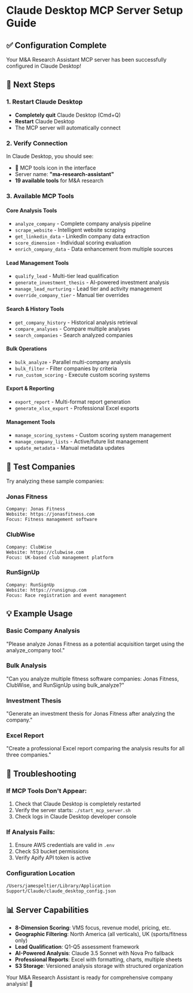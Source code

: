 # Claude Desktop MCP Server Setup Guide

## ✅ Configuration Complete

Your M&A Research Assistant MCP server has been successfully configured in Claude Desktop!

## 🔄 Next Steps

### 1. Restart Claude Desktop
- **Completely quit** Claude Desktop (Cmd+Q)
- **Restart** Claude Desktop
- The MCP server will automatically connect

### 2. Verify Connection
In Claude Desktop, you should see:
- 🔧 MCP tools icon in the interface
- Server name: **"ma-research-assistant"**
- **19 available tools** for M&A research

### 3. Available MCP Tools

#### Core Analysis Tools
- `analyze_company` - Complete company analysis pipeline
- `scrape_website` - Intelligent website scraping
- `get_linkedin_data` - LinkedIn company data extraction
- `score_dimension` - Individual scoring evaluation
- `enrich_company_data` - Data enhancement from multiple sources

#### Lead Management Tools  
- `qualify_lead` - Multi-tier lead qualification
- `generate_investment_thesis` - AI-powered investment analysis
- `manage_lead_nurturing` - Lead tier and activity management
- `override_company_tier` - Manual tier overrides

#### Search & History Tools
- `get_company_history` - Historical analysis retrieval
- `compare_analyses` - Compare multiple analyses
- `search_companies` - Search analyzed companies

#### Bulk Operations
- `bulk_analyze` - Parallel multi-company analysis
- `bulk_filter` - Filter companies by criteria
- `run_custom_scoring` - Execute custom scoring systems

#### Export & Reporting
- `export_report` - Multi-format report generation
- `generate_xlsx_export` - Professional Excel exports

#### Management Tools
- `manage_scoring_systems` - Custom scoring system management
- `manage_company_lists` - Active/future list management
- `update_metadata` - Manual metadata updates

## 🏢 Test Companies

Try analyzing these sample companies:

### Jonas Fitness
```
Company: Jonas Fitness
Website: https://jonasfitness.com
Focus: Fitness management software
```

### ClubWise  
```
Company: ClubWise
Website: https://clubwise.com
Focus: UK-based club management platform
```

### RunSignUp
```
Company: RunSignUp
Website: https://runsignup.com
Focus: Race registration and event management
```

## 💡 Example Usage

### Basic Company Analysis
"Please analyze Jonas Fitness as a potential acquisition target using the analyze_company tool."

### Bulk Analysis
"Can you analyze multiple fitness software companies: Jonas Fitness, ClubWise, and RunSignUp using bulk_analyze?"

### Investment Thesis
"Generate an investment thesis for Jonas Fitness after analyzing the company."

### Excel Report
"Create a professional Excel report comparing the analysis results for all three companies."

## 🔧 Troubleshooting

### If MCP Tools Don't Appear:
1. Check that Claude Desktop is completely restarted
2. Verify the server starts: `./start_mcp_server.sh`
3. Check logs in Claude Desktop developer console

### If Analysis Fails:
1. Ensure AWS credentials are valid in `.env`
2. Check S3 bucket permissions
3. Verify Apify API token is active

### Configuration Location
```
/Users/jamespeltier/Library/Application Support/Claude/claude_desktop_config.json
```

## 📊 Server Capabilities

- **8-Dimension Scoring**: VMS focus, revenue model, pricing, etc.
- **Geographic Filtering**: North America (all verticals), UK (sports/fitness only)
- **Lead Qualification**: Q1-Q5 assessment framework
- **AI-Powered Analysis**: Claude 3.5 Sonnet with Nova Pro fallback
- **Professional Reports**: Excel with formatting, charts, multiple sheets
- **S3 Storage**: Versioned analysis storage with structured organization

Your M&A Research Assistant is ready for comprehensive company analysis! 🚀